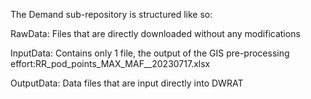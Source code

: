 The Demand sub-repository is structured like so:

RawData: Files that are directly downloaded without any modifications

InputData: Contains only 1 file, the output of the GIS pre-processing effort:RR_pod_points_MAX_MAF__20230717.xlsx

OutputData: Data files that are input directly into DWRAT
